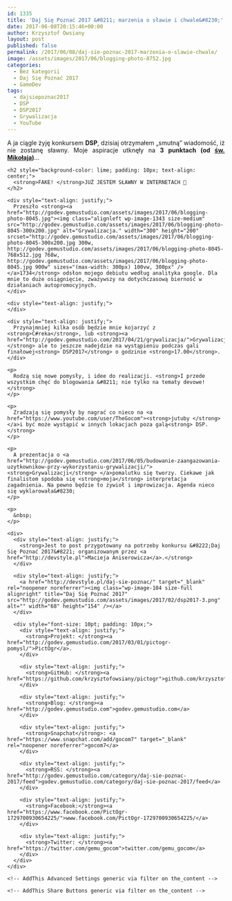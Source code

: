 ```yaml
---
id: 1335
title: 'Daj Się Poznać 2017 &#8211; marzenia o sławie i chwale&#8230;'
date: 2017-06-08T20:15:46+00:00
author: Krzysztof Owsiany
layout: post
published: false
permalink: /2017/06/08/daj-sie-poznac-2017-marzenia-o-slawie-chwale/
image: /assets/images/2017/06/blogging-photo-8752.jpg
categories:
  - Bez kategorii
  - Daj Się Poznać 2017
  - GameDev
tags:
  - dajsiepoznac2017
  - DSP
  - DSP2017
  - Grywalizacja
  - YouTube
---
```

<div id="dslc-theme-content">
  <div id="dslc-theme-content-inner">
    <div style="text-align: justify;">
      A ja ciągle żyję konkursem <strong>DSP</strong>, dzisiaj otrzymałem &#8222;smutną&#8221; wiadomość, iż nie zostanę sławny. Moje aspiracje utknęły na <strong>3 punktach (od <a href="http://devblaze.gemustudio.com/">św. Mikołaja</a>)</strong>&#8230;
    </div>
    
    <h2 style="background-color: lime; padding: 10px; text-align: center;">
      <strong>FAKE! </strong>JUŻ JESTEM SŁAWNY W INTERNETACH 🙂
    </h2>
    
    <div style="text-align: justify;">
      Przeszło <strong><a href="http://godev.gemustudio.com/assets/images/2017/06/blogging-photo-8045.jpg"><img class="alignleft wp-image-1343 size-medium" src="http://godev.gemustudio.com/assets/images/2017/06/blogging-photo-8045-300x200.jpg" alt="Grywalizacja." width="300" height="200" srcset="http://godev.gemustudio.com/assets/images/2017/06/blogging-photo-8045-300x200.jpg 300w, http://godev.gemustudio.com/assets/images/2017/06/blogging-photo-8045-768x512.jpg 768w, http://godev.gemustudio.com/assets/images/2017/06/blogging-photo-8045.jpg 900w" sizes="(max-width: 300px) 100vw, 300px" /></a>1734</strong> odsłon mojego debiutu według analityka google. Dla mnie to duże osiągnięcie, zważywszy na dotychczasową bierność w działaniach autopromocyjnych.
    </div>
    
    <div style="text-align: justify;">
    </div>
    
    <div style="text-align: justify;">
      Przynajmniej kilka osób będzie mnie kojarzyć z <strong>C#reka</strong>, lub <strong><a href="http://godev.gemustudio.com/2017/04/21/grywalizacja/">Grywalizacji</a></strong> ale to jeszcze nadejdzie na wystąpieniu podczas gali finałowej<strong> DSP2017</strong> o godzinie <strong>17.00</strong>.
    </div>
    
    <p>
      Rodzą się nowe pomysły, i idee do realizacji. <strong>I przede wszystkim chęć do blogowania &#8211; nie tylko na tematy devowe!</strong>
    </p>
    
    <p>
      Zradzają się pomysły by nagrać co nieco na <a href="https://www.youtube.com/user/TheGocom"><strong>jutuby </strong></a>i być może wystąpić w innych lokacjach poza galą<strong> DSP.</strong>
    </p>
    
    <p>
      A prezentacja o <a href="http://godev.gemustudio.com/2017/06/05/budowanie-zaangazowania-uzytkownikow-przy-wykorzystaniu-grywalizacji/"><strong>Grywalizacji</strong> </a>pomalutku się tworzy. Ciekawe jak finalistom spodoba się <strong>moja</strong> interpretacja zagadnienia. Na pewno będzie to żywioł i improwizacja. Agenda nieco się wyklarowała&#8230;
    </p>
    
    <p>
      &nbsp;
    </p>
    
    <div>
      <div style="text-align: justify;">
        <strong>Jest to post przygotowany na potrzeby konkursu &#8222;Daj Się Poznać 2017&#8221; organizowanym przez <a href="http://devstyle.pl">Macieja Aniserowicza</a>.</strong>
      </div>
      
      <div style="text-align: justify;">
        <a href="http://devstyle.pl/daj-sie-poznac/" target="_blank" rel="noopener noreferrer"><img class="wp-image-104 size-full alignright" title="Daj Się Poznać 2017" src="http://godev.gemustudio.com/assets/images/2017/02/dsp2017-3.png" alt="" width="68" height="154" /></a>
      </div>
      
      <div style="font-size: 10pt; padding: 10px;">
        <div style="text-align: justify;">
          <strong>Projekt: </strong><a href="http://godev.gemustudio.com/2017/03/01/pictogr-pomysl/">PictOgr</a>.
        </div>
        
        <div style="text-align: justify;">
          <strong>GitHub: </strong><a href="https://github.com/krzysztofowsiany/pictogr">github.com/krzysztofowsiany/pictogr</a>
        </div>
        
        <div style="text-align: justify;">
          <strong>Blog: </strong><a href="http://godev.gemustudio.com">godev.gemustudio.com</a>
        </div>
        
        <div style="text-align: justify;">
          <strong>Snapchat</strong>: <a href="https://www.snapchat.com/add/gocom7" target="_blank" rel="noopener noreferrer">gocom7</a>
        </div>
        
        <div style="text-align: justify;">
          <strong>RSS: </strong><a href="http://godev.gemustudio.com/category/daj-sie-poznac-2017/feed">godev.gemustudio.com/category/daj-sie-poznac-2017/feed</a>
        </div>
        
        <div style="text-align: justify;">
          <strong>Facebook:</strong><a href="https://www.facebook.com/PictOgr-1729700930654225/">www.facebook.com/PictOgr-1729700930654225/</a>
        </div>
        
        <div style="text-align: justify;">
          <strong>Twitter: </strong><a href="https://twitter.com/gemu_gocom">twitter.com/gemu_gocom</a>
        </div>
      </div>
    </div>
    
    <!-- AddThis Advanced Settings generic via filter on the_content -->
    
    <!-- AddThis Share Buttons generic via filter on the_content -->
  </div>
</div>